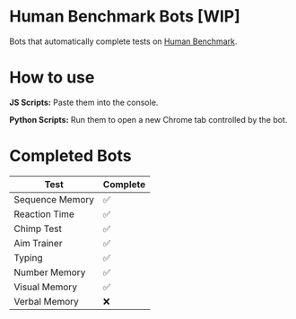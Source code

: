 # Human Benchmark Bots [WIP]

Bots that automatically complete tests on [Human Benchmark](https://humanbenchmark.com/).

# How to use

**JS Scripts:** Paste them into the console.

**Python Scripts:** Run them to open a new Chrome tab controlled by the bot.

# Completed Bots

| Test             | Complete |
| -----------------| --- |
| Sequence Memory  | ✅ |
| Reaction Time    | ✅ |
| Chimp Test       | ✅ |
| Aim Trainer      | ✅ |
| Typing           | ✅ |
| Number Memory    | ✅ |
| Visual Memory    | ✅ |
| Verbal Memory    | ❌ |
